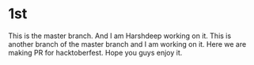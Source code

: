 # 1st
This is the  master branch. And I am Harshdeep working on it.
This is another branch of the master branch and I am working on it.
Here we are making PR for hacktoberfest.
Hope you guys enjoy it.
